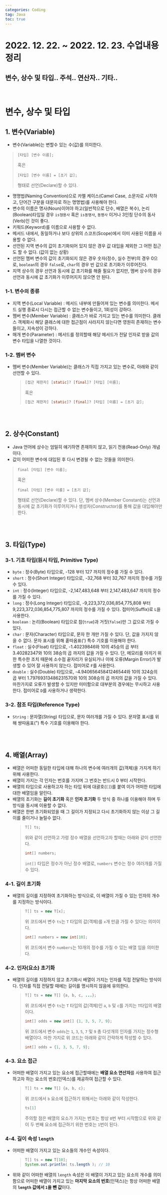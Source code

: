 ```yaml
---
categories: Coding	
tag: Java
toc: true
---
```


# 2022. 12. 22. ~ 2022. 12. 23. 수업내용 정리

## 변수, 상수 및 타입.. 주석.. 연산자.. 기타..

<br>

# 변수, 상수 및 타입

## 1. 변수(Variable)
* 변수(Variable)는 변할수 있는 수(값)를 의미한다. 
> ```text
> [타입] [변수 이름];
> ``` 
> 혹은
> ```text
> [타입] [변수 이름] = [초기 값];
> ``` 
> 형태로 선언(Declare)할 수 있다.
* 명명법(Naming Convention)으로 카멜 케이스(Camel Case, 소문자로 시작하고, 단어간 구분을 대문자로 하는 명명법)를 사용해야 한다.
* 변수의 이름은 명사(Noun)이어야 하고(일반적으로 단수, 배열은 복수), 논리(Boolean)타입일 경우 `is형용사` 혹은 `is동명사`, `동명사` 이거나 3인칭 단수의 동사(Verb)인 것이 좋다.
* 키워드(Keyword)를 이름으로 사용할 수 없다.
* 메서드 내에서, 동일하거나 보다 상위의 스코프(Scope)에서 이미 사용된 이름을 사용할 수 없다.
* 선언된 지역 변수의 값이 초기화되어 있지 않은 경우 값 대입을 제외한 그 어떤 접근도 할 수 없다. (값이 없는 상황)
* 선언된 멤버 변수의 값이 초기화되지 않은 경우 숫자(정수, 실수 전부)의 경우 0으로, `boolean`의 경우 `false`로, `char`의 경우 빈 값으로 초기화가 이루어진다.
* 지역 상수의 경우 선언과 동시에 값 초기화를 해줄 필요가 없지만, 멤버 상수의 경우 선언과 동시에 값 초기화가 이루어지지 않으면 안 된다.
### 1-1. 변수의 종류
* 지역 변수(Local Variable) : 메서드 내부에 만들어져 있는 변수를 의미한다. 메서드 실행 종료시 다시는 접근할 수 없는 변수들이고, 1회성이 강하다.
* 멤버 변수(Member Variable) : 클래스가 바로 가지고 있는 변수를 의미한다. 클래스 객체화시 해당 클래스에 대한 접근점이 사라지지 않는다면 영원히 존재하는 변수들이고, 지속성이 강하다.
* 매개 변수(Parameter) : 메서드를 정의할때 해당 메서드가 전달 인자로 받을 값의 변수 타입을 나열한 것이다.

### 1-2. 멤버 변수
* 멤버 변수(Member Variable)는 클래스가 직접 가지고 있는 변수로, 아래와 같이 선언할 수 있다.
  > ```java
  > [접근 제한자] [static]? [final]? [타입] [이름];  
  > ```
  > 혹은
  > ```java
  > [접근 제한자] [static]? [final]? [타입] [이름] = [초기 값];   
  > ```

<br><br>
## 2. 상수(Constant)
* Java 언어에 상수는 엄밀히 얘기하면 존재하지 않고, 읽기 전용(Read-Only) 개념이다.
* 값이 어떠한 변수에 대입된 후 다시 변경될 수 없는 것들을 의미한다.
> ```text
> final [타입] [변수 이름];
> ``` 
> 혹은
> ```text
> final [타입] [변수 이름] = [초기 값];
> ``` 
> 형태로 선언(Declare)할 수 있다. 단, 멤버 상수(Member Constant)는 선언과 동시에 값 초기화가 이루어지거나 생성자(Constructor)를 통해 값을 대입해야만 한다.

<br><br>
## 3. 타입(Type)
### 3-1. 기초 타입(원시 타입, Primitive Type)
* `byte` : 정수(Byte) 타입으로, -128 부터 127 까지의 정수를 가질 수 있다.
* `short` : 정수(Short Integer) 타입으로, -32,768 부터 32,767 까지의 정수를 가질 수 있다.
* `int` : 정수(Integer) 타입으로, -2,147,483,648 부터 2,147,483,647 까지의 정수를 가질 수 있다.
* `long` : 정수(Long Integer) 타입으로, -9,223,372,036,854,775,808 부터 9,223,372,036,854,775,807 까지의 정수를 가질 수 있다. 접미어(Suffix)로 `L`을 사용한다.
* `boolean` : 논리(Boolean) 타입으로 참(`true`)과 거짓(`false`)만 그 값으로 가질 수 있다.
* `char` : 문자(Character) 타입으로, 문자 한 개만 가질 수 있다. 단, 값을 가지지 않을 수 없다. 문자 표시를 위해 홑따옴표(') 특수 기호를 이용해야 한다.
* `float` : 실수(Float) 타입으로, -1.40239846와 10의 45승의 곱 부터 3.40282347와 10의 38승의 곱 까지의 값을 가질 수 있다. 단, 메모리를 아끼기 위한 특수한 조치 때문에 소수점 끝자리가 유실되거나 이에 오류(Margin Error)가 발생할 수 있어 잘 사용하지 않는다. 접미어로 `F`를 사용한다.
* `double` : 실수(Double) 타입으로, -4.94065645841246544와 10의 324승의 곱 부터 1.79769313486231570와 10의 308승의 곱 까지의 값을 가질 수 있다. 마찬가지로 오류가 발생할 수 있지만 미미함으로 대부분의 경우에는 무시하고 사용한다. 접미어로 `D`를 사용하거나 생략한다.


### 3-2. 참조 타입(Reference Type)
* `String` : 문자열(String) 타입으로, 문자 여러개를 가질 수 있다. 문자열 표시를 위해 쌍따옴표(") 특수 기호를 이용해야 한다.

<br><br>
## 4. 배열(Array)
* 배열은 어떠한 동일한 타입에 대해 하나의 변수에 여러개의 값(객체)을 가지게 하기위해 사용한다.
* 배열이 가지는 각 인자는 번호를 가지며 그 번호는 반드시 0 부터 시작한다.
* 배열의 타입으로 사용하고자 하는 타입 뒤에 대괄호(`[]`)를 붙여 이가 어떠한 타입에 대한 배열임을 알린다.
* 배열의 초기화는 **길이 초기화** 혹은 **인자 초기화** 두 방식 중 하나를 이용해야 하며 두 방식을 동시에 이용할 수 없다.
* 배열은 한번 초기화되었을 때 그 길이가 지정되고 다시 초기화하지 않는 이상 그 길이를 줄이거나 늘릴수 없다.
  > ```java
  > T[] ts;
  > ```
  > 위와 같이 선언하고 가령 정수 배열을 선언하고자 할때는 아래와 같이 선언한다.
  > ```java
  > int[] numbers;
  > ``` 
  > `int[]` 타입은 정수가 아닌 정수 배열로, `numbers` 변수는 정수 여러개를 가질 수 있다.
### 4-1. 길이 초기화
* 배열의 길이를 지정하여 초기화하는 방식으로, 이 배열이 가질 수 있는 인자의 개수를 지정하는 방식이다.
  > ```java
  > T[] ts = new T[x];
  > ```
  > 위 코드에서 변수 `ts`는 `T` 타입의 값(객체)를 `x`개 만큼 가질 수 있다는 의미이다.
  > ```java
  > int[] numbers = new int[10];
  > ```
  > 위 코드에서 변수 `numbers`는 10개의 정수를 가질 수 있는 배열 임을 의미한다.
### 4-2. 인자(요소) 초기화
* 배열의 길이를 지정하지 않고 초기화시 배열이 가지는 인자를 직접 전달하는 방식이다. 인자를 직접 전달할 때에는 길이를 명시하지 않음에 유의한다.
  > ```java
  > T[] ts = new T[] {a, b, c, ...};
  > ```
  > 위 코드에서 변수 `ts`는 `T` 타입의 값(객체)인 `a`, `b` 및 `c`를 가지는 `T`타입의 배열이다.
  > ```java
  > int[] odds = new int[] {1, 3, 5, 7, 9};
  > ```
  > 위 코드에서 변수 `odds`는 `1`, `3`, `5`, `7` 및 `9` 총 다섯개의 인자를 가지는 정수형 배열이다. 마찬 가지로 위 코드는 아래와 같이 간략하게 작성할 수 있다.
  > ```java
  > int[] odds = {1, 3, 5, 7, 9};
  > ```
### 4-3. 요소 접근
* 어떠한 배열이 가지고 있는 요소에 접근할때에는 **배열 요소 연산자**를 사용하여 접근하고자 하는 요소의 번호(인덱스)를 제공하여 접근할 수 있다.
  > ```java
  > T[] ts = new T[] {a, b, c};
  > ```
  > 위 코드에서 `b` 요소에 접근하기 위해서는 아래와 같이 작성한다.
  > ```java
  > ts[1]
  > ``` 
  > 주의할 점은 배열의 요소가 가지는 번호는 항상 `0`번 부터 시작함으로 위와 같이 두 번째 요소에 접근하기 위한 번호는 `1`번이 된다.
### 4-4. 길이 속성 `length`
* 어떠한 배열이 가지고 있는 요소들의 개수인 속성이다.
  > ```java
  > T[] ts = new T[10];
  > System.out.println( ts.length ); // 10
  > ```
* 위와 같이 어떠한 배열의 `length` 속성은 이 배열이 가지고 있는 요소의 개수를 의미함으로 어떠한 배열이 가지고 있는 **마지막 요소의 번호**(인덱스)는 항상 어떠한 배열의 **`length` 값에서 `1`을 뺀 값**이다.

<br><br><br><br><br>

# 주석
* 주석(Comment)은 코드 내에서 설명을 적기 위해 사용한다.
* 한 줄 주석은 `//`로 작성한다.
* 여러 줄 주석은 `/*`로 시작하고 `*/`로 끝낸다.
> ```java
> // 한 줄 주석
> 
> /*
> 여러
> 줄
> 주석
> */
> ```
* 주석은 코드 실행이나 성능에 영향을 미치지 않음으로 필요시 적절히 작성한다.

<br><br><br><br><br>

# 연산자
* 연산자(Operator)는 하나 이상의 값(들)을 연산하기 위해 사용한다.
* 아래 우선 순위(숫자가 낮을 수록 높은 우선 순위)에 따라 차례로 연산된다.
* 동일한 타입끼리 연산이 가능하며, 두 피연산자의 타입이 다를 경우 자동 형변환이 가능한 경우에만 연산할 수 있다.

1. 괄호 `(, )`로 특정 연산을 묶어낼 경우 우선 순위를 무시하고 우선 연산한다.<br><br>
2. 배열 요소 연산자 `[]` : 배열 요소 연산자 `[]`는 `a[x]` 꼴에서 `a`배열의 `x`번째 요소이다.<br><br>
3. 객체 멤버 연산자 `.` : 객체 멤버 연산자 `.`은 `a.b` 꼴에서 `a` 객체의 멤버 `b`에 접근한 것이다.  <br><br>
4. 전위 증가 연산자 `++` : 증가 연산자 `++`는 `++a` 꼴에서 `a`에 1을 더한다. 단, 전위 증가 연산자는 해당 구문이 실행되기 전 연산을 마친다.<br><br>
5. 전위 감소 연산자 `--` : 감소 연산자 `--`는 `--a` 꼴에서 `a`에 1을 뺀다. 단, 전위 감소 연산자는 해당 구문이 실행되기 전 연산을 마친다.<br><br>
6. 후위 증가 연산자 `++` : 증가 연산자 `++`는 `a++` 꼴에서 `a`에 1을 더한다. 단, 후위 증가 연산자는 해당 구문의 실행이 끝난 뒤 연산한다.<br><br>
7. 후위 감소 연산자 `--` : 감소 연산자 `--`는 `a--` 꼴에서 `a`에 1을 뺀다. 단, 후위 감소 연산자는 해당 구문의 실행이 끝난 뒤 연산한다. <br><br>
8. 양의 부호 연산자 `+` : 부호 연산자 `+`는 `+a` 꼴에서 `a`를 양수인 것으로 한다.<br><br>
9. 음의 부호 연산자 `-` : 부호 연산자 `-`는 `-a` 꼴에서 `a`를 음수인 것으로 한다. 단, `a`가 음수인 경우 양수로 한다.<br><br>
10. 논리 부정(반전) 연산자 `!` : 논리 부정 연산자 `!`는 `!a` 꼴에서 `a`를 부정(반전)한다.<br><br>
11. 객체 생성 연산자 `new` : 객체 생성 연산자 `new`는 `new T` 꼴에서 `T` 타입을 객체화한 객체이다.<br><br>
12. 형 변환 연산자 `(T)` : 형 변환 연산자 `(T)`는 `(T) a` 꼴에서 `a`의 타입을 `T`로 변환한다. <br><br>
13. 곱하기 산술 연산자 `*` : 산술 연산자 `*`는 `a * b` 꼴에서 `a`와 `b`를 곱한 값이다.
14. 나누기 산술 연산자 `/` : 산술 연산자 `/`는 `a / b` 꼴에서 `a`를 `b`로 나눈 몫이다.
15. 나머지 산술 연산자 `%` : 산술 연산자 `%`는 `a % b` 꼴에서 `a`를 `b`로 나눈 나머지이다. (`*`, `/` 및 `%`는 동률의 우선 순위를 가진다.)<br><br>
16. 더하기 산술 연산자 `+` : 산술 연산자 `+`는 `a + b` 꼴에서 `a`와 `b`를 더한 값이다. 만약 피연산자 중 한 개 이상이 문자열(`String`) 타입인 경우 문자열 합치기(String Concatenation)를 수행한다. 이는 문자열이 아닌 다른 어떠한 값을 문자열로 변환하여 문자열과 문자열을 이어 붙이는 것과 동일하다.
17. 빼기 산술 연산자 `-` : 산술 연산자 `-`는 `a - b` 꼴에서 `a`에서 `b`를 뺀 값이다. (`+`와 `-`는 동률의 우선 순위를 가진다.)<br><br>
18. 초과 비교 연산자 `>` : 비교 연산자 `>`는 `a > b` 꼴에서 `a`가 `b`보다 큰가에 대한 여부이다.
19. 미만 비교 연산자 `<` : 비교 연산자 `<`는 `a < b` 꼴에서 `a`가 `b`보다 작은가에 대한 여부이다.
20. 이상 비교 연산자 `>=` : 비교 연산자 `>=`는 `a >= b` 꼴에서 `a`가 `b` 이상인가에 대한 여부이다.
21. 이하 비교 연산자 `<=` : 비교 연산자 `<=`는 `a <= b` 꼴에서 `a`가 `b` 이하인가에 대한 여부이다. (`>`, `<`, `>=` 및 `<=`는 동률의 우선 순위를 가진다.)<br><br>
22. `instanceof` 연산자 : `instanceof` 연산자는 `a instanceof T` 꼴에서 객체 `a`가 `T` 타입으로 형변환 될 수 있는가의 여부이다.<br><br>
23. 동등 비교 연산자 `==` : 비교 연산자 `==`는 `a == b` 꼴에서 `a`와 `b`의 (스택)값이 같은가에 대한 여부이다.
24. 부등 비교 연산자 `!=` : 비교 연산자 `!=`는 `a != b` 꼴에서 `a`와 `b`의 (스택)값이 다른가에 대한 여부이다. (`==` 및 `!=`는 동률의 우선 순위를 가진다.) <br><br>
25. AND 논리 연산자 `&&` : 논리 연산자 `&&`는 `a && b` 꼴에서 `a`와 `b`가 모두 참(`true`)인가에 대한 여부이다. <br><br>
26. OR 논리 연산자 `||` : 논리 연산자 `||`는 `a || b` 꼴에서 `a`와 `b`중 하나 이상이 참(`true`)인가에 대한 여부이다. <br><br> 
27. 삼항 연산자 `... ? ... : ...` : 삼항 연산자 `... ? ... : ...`는 `a ? t : f` 꼴에서 `a`가 참이면 `t`를, 거짓이면 `f`이다. <br><br>
28. 대입 연산자 `=` : 대입 연산자 `=`는 `a = b` 꼴에서 `b`의 값을 `a`에 대입한다. <br><br>
29. 더하기 복합 대입 연산자 `+=` : 대입 연산자 `+=`은 `a += b` 꼴에서 `a`에 `b`를 더한 뒤 `a`에 대입한다. `a = a + b` 꼴과 같다.
30. 빼기 복합 대입 연산자 `-=` : 대입 연산자 `-=`은 `a -= b` 꼴에서 `a`에서 `b`를 뺀 뒤 `a`에 대입한다. `a = a - b` 꼴과 같다.
31. 곱하기 복합 대입 연산자 `*=` : 대입 연산자 `*=`은 `a *= b` 꼴에서 `a`와 `b`를 곱한 뒤 `a`에 대입한다. `a = a * b` 꼴과 같다.
32. 나누기 복합 대입 연산자 `/=` : 대입 연산자 `/=`은 `a /= b` 꼴에서 `a`를 `b`로 나눈 몫을 `a`에 대입한다. `a = a / b` 꼴과 같다.
33. 나머지 복합 대입 연산자 `%=` : 대입 연산자 `%=`은 `a %= b` 꼴에서 `a`를 `b`로 나눈 나머지를 `a`에 대입한다. `a = a % b` 꼴과 같다. (`=`, `+=`, `-=`, `*=`, `/=` 및 `%=`는 동률의 우선 순위를 가진다.) <br><br>

<br><br><br><br><br>

# 기타

## 명명법(Naming Convention)
* 카멜 케이스(Camel Case) : 소문자로 시작하고 단어간 구분을 대문자로 하는 명명법. 가령, `someMethod`, `someVariable`, `camelCase` 등.
    > Java에서 메서드, 매개 변수, 지역 변수, 멤버 변수의 이름에 사용된다.
* 파스칼 케이스(Pascal Case) : 대문자로 시작하고 단어간 구분을 대문자로 하는 명명법. 가령, `SomeClass`, `SomeEnumeration`, `PascalCase` 등.
    > Java에서 클래스, 열거형, 인터페이스, 어노테이션의 이름에 사용된다.
* 케밥 케이스(Kebab Case) : 전체 소문자이고 단어간 구분을 대쉬(-)로 하는 명명법. 가령, `some-class`, `some-id`, `some-attribute` 등.
    > Java에서 사용되지 않음.
* 스네이크 케이스(Snake Case) : 전체 소문자이고 단어간 구분을 언더스코어(_)로 하는 명명법. 가령, `some_name`, `some_php`, `some_thing` 등.
    > Java에서 사용되지 않음.
* 어퍼 스네이크 케이스(Upper Snake Case) : 전체 대문자이고 단어간 구분을 언더스코어(_)로 하는 명명법. 가령, `SOME_NAME`, `SOME_THING`, `SOME_CONST` 등.
    > Java에서 정적이고 읽기 전용인(`static final`) 멤버 변수, 열거형 인자의 이름에 사용된다. 단, 정적이고 읽기 전용인 대상 중 그 값이 리터럴(Literal)이지 않고 객체인 경우 카멜 케이스를 사용하기도 한다.

<br><br>
## 표현식(Expression)
* 어떠한 값이나 변수, 혹은 메서드의 호출 결과 간의 연산을 하는 것(코드 조각)을 의미한다.
* 구문에 포함되는 개념이다.

<br><br>
## 구문(Statement)
* 표현식(들)으로 이루어진 하나의 코드 실행 단위이다.
* 세미콜론(`;`)으로 끝내야만 한다.

<br><br>
## 블록(Block)
* 코드(들) 혹은 구문(들)의 집합이다.
* 중괄호(`{` 및 `}`)로 감싼다.

<br><br>
## 패키지(Package)
* 클래스를 포함하는 구성요소 등이 존재하는 위치이다.
* 가령, 클래스 `First`가 `a.b.c`라는 패키지 경로 아래에 있다면 해당 클래스의 풀 네임은 `a.b.c.First`가 된다.
* 패키지는 실질적으로 디렉토리이며 각 디렉토리간의 구분을 마침표(`.`)로 한다.
* 패키지 경로의 시작은 반드시 본인이 소유하고 있는 도메인의 역순이어야 한다. 가령, `mydomain.com`이라는 도메인을 소유하고 있다면 패키지의 시작은 `com.mydomain`이어야 한다. 전통적으로는 그 뒤에 프로젝트의 이름이 온다.
* 패키지의 명명에는 카멜케이스 혹은 스네이크 케이스를 이용한다. 간혹 단어 구분 없이 전체 소문자로 작성하는 경우도 있음으로 회사의 방침에 따른다.

<br><br>
## 접근 제한자(Access Modifier)
* 접근 제한자(Access Modifier)는 어떠한 대상(클래스, 메서드 등)에 접근할 수 있는 주체를 제한하기 위해 사용한다.
1. `public` : 해당 대상에 대한 접근에 제한이 없다. (아무나 어디서든 접근 가능)
2. `protected` : 같은 패키지 경로에 있거나, 상속 관계일때만 접근할 수 있다.
3. `(default)` : 같은 패키지 경로에 있을때만 접근할 수 있다. (실제로 `default`라고 적는 것이 아니라, 접근 제한자를 생략하면 `default` 접근 제한자가 되는 것.)
4. `private` : 같은 객체(클래스 등) 내에서만 접근할 수 있다.

<br><br>
## 정적(Static) 및 비정적(Non-static)
* 어떠한 대상(주로 변수나 메서드)이 정적(`static`)일 경우 **프로그램 실행과 동시**에 해당 변수 및 메서드의 존재가 **메모리에 등록**되게 되고 존재하게 된다. 
* 정적인 대상은 스레드(Thread) 내에 **하나만 존재**한다.
* 정적인 대상에 접근할 때에는 객체(인스턴스)가 아닌 타입(변수 명 앞에 게시된)으로 접근해야 한다. 

<br><br>
## 빈 값(널, null)
* 어떠한 변수의 타입이 참조타입일 때 해당 변수가 할당된 스택(Stack)이 힙(Heap) 주소를 가리키지 않고 값을 가지고 있지 않을 때 그 상태를 `null` 이라 한다.
* 스택 값이 `null`인 어떠한 참조 타입의 변수를 연산(할당, `instanceof` 제외)할 경우 `NullPointerException` 예외가 발생하니 유의한다. 
* 기초 타입은 `null` 일 수 없다.(스택이 값을 바로 가짐으로)
* 값을 가지지 않는 기초 타입의 지역 변수는 `null`이 아님으로 유의한다. 

<br><br>
## 리팩토링(Refactoring)
* 리팩토링(Refactoring)은 Java 언어 뿐만 아니라 모든 언어에서 참조(Referred)되는 대상의 이름을 변경하고, 이러한 변경 사항이 참조 중(Referring)인 컨텍스트에서도 동시에 변경되게 하고자 할 때 사용하는 기능이다. JetBrains에서 제작한 IDE는 `Shift+F6`키 조합을 단축키로 사용하고 있다. 반면, Microsoft에서 제작한 IDE(가령 Virtual Strudio, Virtual Studio Code 등)는 `F2`키를 단축키로 사용하고 있다. 

<br><br>
## 다형성(Polymorphism)
* 어떠한 A타입의 객체가 B타입의 변수에 대입될 수 있는 상황을 의미한다. 이 때 각 A와 B는 아래 상황 중 하나 이상이다. 
  * A타입이 B타입의 클래스를 상속받는 경우.(**<U>부모 타입의 변수는 자식 타입의 객체를 받을 수 있다.</U>**)
  * A타입이 B타입의 인터페이스를 구현(Implement)하는 경우.
* 본래 객체화된 타입이 상속받는 부모 타입으로 형변환되었다 하더라도, 이 객체를 다시 자식 타입으로 **강제 형변환**할 수 있다. 
  >```java
  >Object o = new String("Hi!");
  >// String s = o; // 부모 타입의 객체를 자식 타입의 변수에 대입할 수 없다. (일반적으로)
  >String s = (String) o;
  >```
  >```java
  >Object o = new SimpleDateFormat("yyyy");
  >String s = (String) o;
  >// 단, 부모 타입의 변수에 할당된 객체의 원래 타입(`SimpleDateTime`)과 관련 없는 타입(`String`)으로의 형변환은 불가능하다. 
  >// `instanceOf` 연산을 사용하여 안전하게 강제 형변환이 가능한지 항시 확인해야 한다. 
  >```

<br><br>
## 어노테이션(Annotation)
* 어노테이션(Annotation)은 앳(At,@) 기호를 사용하여 표시한다. 
* 어노테이션은 해당 어노테이션 뒤에 오는 대상(클래스, 인터페이스, 메서드, 변수 등등)에 대한 부수적인 힌트(정보)를 부여하고자할 때 사용한다. 
* `@Override` : 해당 메서드가 재정의되었음을 알린다. 
* `@Deperecated` : 해당 대상이 추 후에 출시될 버전에서 삭제될 수 있음으로 더 이상 사용되어서는 안 된다는 알린다.


<br><br>

## 반복자(Iterator)
* 어떠한 `Collection` 객체가 가진 인자를 반복(Iteration)하고자 할 때 사용한다. 일반적인 경우는 `for` 등의 반복문을 사용하면 되나, 반복 중 인자를 제거(Remove)하는 로직이 있다면 반복자를 사용하는 것이 좋다. (인덱스가 있는 경우 역순 `for`를 사용해도 무방함.)

<br><br>

## Stream API
* Stream API 배열(Array)이나 리스트(List)의 사용을 보다 쉽게(?) 해준다.
* `Stream<T>` 형식으로 사용하여 이 객체는 `T`타입의 인자들에 대한 여러 기능을 가지고 있다.
* `Stream<T>` 타입의 객체가 가진 여러 메서드는 `Predicate<? super T>` 타입의 객체를 매개변수로 받는데 이는 함수 인터페이스로, 전달 받은 매개변수에 대해 논리값(`boolean`)으로 반환토록 하는 구성요소이다. `(인자) > {(함수)}` 형식이며 함수의 첫 구분이 논리값에 대한 `return`이라면 `(인자) -> [표현식]` 형식으로 작성한다. 이를 람다(Lamda)라고 부르기도 한다. 
<br><br>
* 객체 메서드 
  * `<T>allMatch(Predicate<? super T> p)` : `Stream<T>` 객체가 가진 **인자 전체**가 주어진 함수 인터페이스 `p`를 만족하는가에 대한 여부(`boolean`)를 반환한다.
  * `<T>anyMatch(Predicate<? super T> p)` : `Stream<T>` 객체가 가진 **인자 중 하나 이상**이 주어진 함수 인터페이스 `p`를 만족하는가에 대한 여부(`boolean`)를 반환한다.
  * `<T>noneMatch(Predicate<? super T> p)` : `Stream<T>` 객체가 가진 인자 **전체**가 주어진 함수 인터페이스 `p`를 **만족하지 않는가**에 대한 여부(`boolean`)를 반환한다.
  * `<T>distinct()` : `Stream<T>` 객체가 가진 인자 중복되는 인자를 하나로 합친 새로운 `Stream<T>`를 반환한다. 이때 인자가 기초 타입이변 `==` 비교를, 참조 타입이면 `equals()` 호출을 통해 같은가에 대한 여부를 가린다. 
  * `<T>filter(Predicate<? super T> p)` : `Stream<T>` 객체가 가진 인자 중 주어진 함수 인터페이스 `p`의 조건을 만족하는 인자만을 가지는 새로운 `Stream<T>` 객체를 반환한다.
  * `<T>forEach(Consumer<? super T> c)` : `Stream<T>` 객체가 가진 인자에 대해 `c` 함수를 반복하여 호출한다. 반환 값이 없음에 유의한다. 
  * `<T>map(Function<? super T, ? extends R> m)` : 객체가 가진 `T` 타입의 인자에 대해 주어진 함수 `m`을 적용한 새로운 `Stream<T>`를 반환한다. 
  * `sorted()` : `Stream<T>` 객체가 가진 인자를 오름 차순 정렬하여 새로운 `Stream<T>` 객체로 반환한다.
  * `toArray()` : `Stream<T>` 객체가 가진 인자를 `Object[]` 타입으로 반환한다.
  * `toArray(T[]::new)` : `Stream<T>` 객체가 가진 인자를 `T[]` 타입으로 반환한다.
    * `T::m` 형식은 메서드 참조(Method Reference)라고 하며, 어떠한 인자(들)에 대해 실행할 메서드가 단 하나일 때 사용할 수 있다. `T[]:: new` 에서 `new`는 메서드는 아니지만 객체화를 위한 생성자 호출과 동일하다고 생각할 수 있다. 마찬가지로 인자의 구조와 참조되는 메서드의 매개변수 구조가 같아야 하며, 이에 변수 전달은 생략한다. 
  * `skip(int n)` : 호출 대상이 되는 `Stream` 객체가 가진 인자 중 앞 `n`개를 버린 새로운 `Stream` 객체를 돌려준다.
  * `limit(int n)` : 호출 대상이 되는 `Stream` 객체가 가진 인자 중 앞 `n`개만 인자로 가지는 `Stream` 객체를 돌려준다. 


<br>
<br>
<br>
<br>
<br>
<br>
